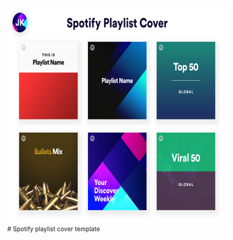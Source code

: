 <img height="500" src="https://raw.githubusercontent.com/krjayesh/spotify-playlist-cover-template/main/Sotify%20Playlist%20Cover.png">
# Spotify playlist cover template
